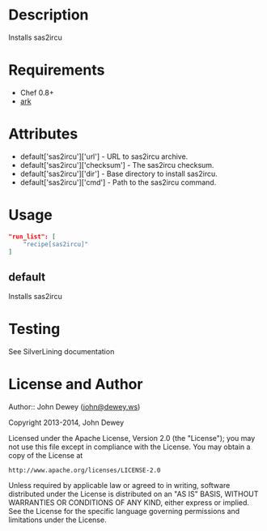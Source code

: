 Description
===========

Installs sas2ircu

Requirements
============

* Chef 0.8+
* [ark](https://github.com/opscode-cookbooks/ark)

Attributes
==========

* default['sas2ircu']['url'] - URL to sas2ircu archive.
* default['sas2ircu']['checksum'] - The sas2ircu checksum.
* default['sas2ircu']['dir'] - Base directory to install sas2ircu.
* default['sas2ircu']['cmd'] - Path to the sas2ircu command.

Usage
=====

```json
"run_list": [
    "recipe[sas2ircu]"
]
```

default
----

Installs sas2ircu

Testing
=======

See SilverLining documentation

License and Author
==================

Author:: John Dewey (<john@dewey.ws>)

Copyright 2013-2014, John Dewey

Licensed under the Apache License, Version 2.0 (the "License");
you may not use this file except in compliance with the License.
You may obtain a copy of the License at

    http://www.apache.org/licenses/LICENSE-2.0

Unless required by applicable law or agreed to in writing, software
distributed under the License is distributed on an "AS IS" BASIS,
WITHOUT WARRANTIES OR CONDITIONS OF ANY KIND, either express or implied.
See the License for the specific language governing permissions and
limitations under the License.
